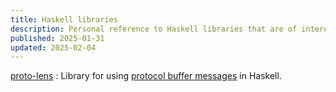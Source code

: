 ```yaml
---
title: Haskell libraries
description: Personal reference to Haskell libraries that are of interest to me and have not been otherwise categorized.
published: 2025-01-31
updated: 2025-02-04
---
```


[proto-lens](https://github.com/google/proto-lens)
:   Library for using [protocol buffer messages](https://protobuf.dev/) in Haskell.
